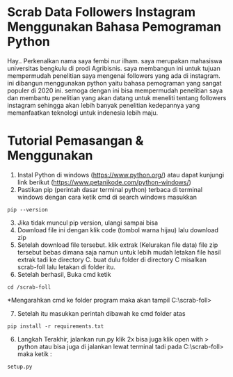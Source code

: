 # Scrab Data Followers Instagram Menggunakan Bahasa Pemograman Python

Hay.. Perkenalkan nama saya fembi nur ilham. saya merupakan mahasiswa universitas bengkulu di prodi Agribisnis. saya membangun ini untuk tujuan mempermudah penelitian saya mengenai followers yang ada di instagram. ini dibangun menggunakan python yaitu bahasa pemograman yang sangat populer di 2020 ini. semoga dengan ini bisa mempermudah penelitian saya dan membantu penelitian yang akan datang untuk meneliti tentang followers instagram sehingga akan lebih banyak penelitian kedepannya yang memanfaatkan teknologi untuk indenesia lebih maju.

# Tutorial Pemasangan & Menggunakan

1. Instal Python di windows (https://www.python.org/) atau dapat kunjungi link berikut (https://www.petanikode.com/python-windows/)
2. Pastikan pip (perintah dasar terminal python) terbaca di terminal windows dengan cara ketik cmd di search windows masukkan

```
pip --version
```

3. Jika tidak muncul pip version, ulangi sampai bisa
4. Download file ini dengan klik code (tombol warna hijau) lalu download zip
5. Setelah download file tersebut. klik extrak (Kelurakan file data) file zip tersebut bebas dimana saja namun untuk lebih mudah letakan file hasil extrak tadi ke directory C. buat dulu folder di directory C misalkan scrab-foll lalu letakan di folder itu.
6. Setelah berhasil, Buka cmd ketik

```
cd /scrab-foll
```

\*Mengarahkan cmd ke folder program maka akan tampil C:\scrab-foll>

7. Setelah itu masukkan perintah dibawah ke cmd folder atas

```
pip install -r requirements.txt
```

6. Langkah Terakhir, jalankan run.py klik 2x bisa juga klik open with > python atau bisa juga di jalankan lewat terminal tadi pada C:\scrab-foll> maka ketik :

```
setup.py
```
